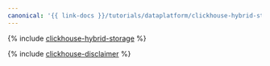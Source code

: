 ```yaml
---
canonical: '{{ link-docs }}/tutorials/dataplatform/clickhouse-hybrid-storage'
---
```


{% include [clickhouse-hybrid-storage](../../_tutorials/dataplatform/clickhouse-hybrid-storage.md) %}

{% include [clickhouse-disclaimer](../../_includes/clickhouse-disclaimer.md) %}

